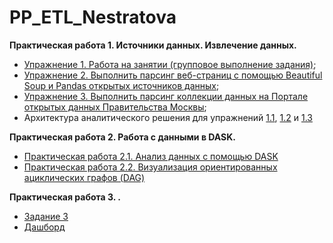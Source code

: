 # PP_ETL_Nestratova
**Практическая работа 1. Источники данных. Извлечение данных.**

- [Упражнение 1. Работа на занятии (групповое выполнение задания)](https://github.com/nestratovaam/PP_ETL_Nestratova/blob/main/PR_1/%D0%9F%D0%A0_1_%D1%83%D0%BF%D1%80_1_%D0%9D%D0%B5%D1%81%D1%82%D1%80%D0%B0%D1%82%D0%BE%D0%B2%D0%B0.ipynb);  
- [Упражнение 2. Выполнить парсинг веб-страниц с помощью Beautiful Soup и Pandas открытых источников данных](https://github.com/nestratovaam/PP_ETL_Nestratova/blob/main/PR_1/%D0%9F%D0%A0_1_%D1%83%D0%BF%D1%80_2_%D0%9D%D0%B5%D1%81%D1%82%D1%80%D0%B0%D1%82%D0%BE%D0%B2%D0%B0.ipynb);
- [Упражнение 3. Выполнить парсинг коллекции данных на Портале открытых данных Правительства Москвы](https://github.com/nestratovaam/PP_ETL_Nestratova/blob/main/PR_1/%D0%9F%D0%A0_1_%D1%83%D0%BF%D1%80_3_%D0%9D%D0%B5%D1%81%D1%82%D1%80%D0%B0%D1%82%D0%BE%D0%B2%D0%B0.ipynb);
- Архитектура аналитического решения для упражнений [1.1](https://github.com/nestratovaam/PP_ETL_Nestratova/blob/main/PR_1/%D0%9F%D0%A0_1_%D1%83%D0%BF%D1%80_3_%D0%9D%D0%B5%D1%81%D1%82%D1%80%D0%B0%D1%82%D0%BE%D0%B2%D0%B0.ipynb), [1.2](https://github.com/nestratovaam/PP_ETL_Nestratova/blob/main/PR_1/%D0%9F%D1%80_1_2%D0%90%D1%80%D1%85%D0%B8%D1%82%D0%B5%D0%BA%D1%82%D1%83%D1%80%D0%B0_%D0%9D%D0%B5%D1%81%D1%82%D1%80%D0%B0%D1%82%D0%BE%D0%B2%D0%B0.png) и [1.3](https://github.com/nestratovaam/PP_ETL_Nestratova/blob/main/PR_1/%D0%9F%D1%80_1_3%D0%90%D1%80%D1%85%D0%B8%D1%82%D0%B5%D0%BA%D1%82%D1%83%D1%80%D0%B0_%D0%9D%D0%B5%D1%81%D1%82%D1%80%D0%B0%D1%82%D0%BE%D0%B2%D0%B0.png)
  
**Практическая работа 2. Работа с данными в DASK.**
  - [Практическая работа 2.1. Анализ данных с помощью DASK]()
  - [Практическая работа 2.2. Визуализация ориентированных ациклических графов (DAG)]()


**Практическая работа 3. .**

  - [Задание 3](https://github.com/nestratovaam/PP_ETL_Nestratova/blob/main/PR3/%D0%9F%D0%A03_%D0%9D%D0%B5%D1%81%D1%82%D1%80%D0%B0%D1%82%D0%BE%D0%B2%D0%B0.ipynb)
  - [Дашборд](https://datalens.yandex/dl4o9m4qksai1)

